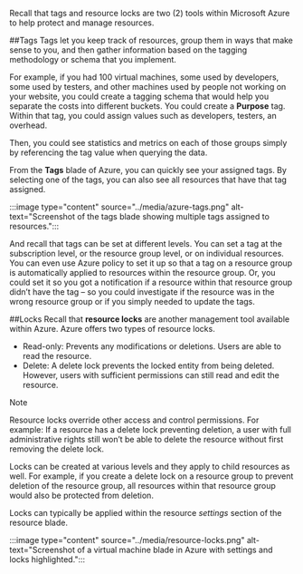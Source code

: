 Recall that tags and resource locks are two (2) tools within Microsoft Azure to help protect and manage resources.

##Tags
Tags let you keep track of resources, group them in ways that make sense to you, and then gather information based on the tagging methodology or schema that you implement.

For example, if you had 100 virtual machines, some used by developers, some used by testers, and other machines used by people not working on your website, you could create a tagging schema that would help you separate the costs into different buckets. You could create a **Purpose** tag. Within that tag, you could assign values such as developers, testers, an overhead.

Then, you could see statistics and metrics on each of those groups simply by referencing the tag value when querying the data.

From the **Tags** blade of Azure, you can quickly see your assigned tags. By selecting one of the tags, you can also see all resources that have that tag assigned.

:::image type="content" source="../media/azure-tags.png" alt-text="Screenshot of the tags blade showing multiple tags assigned to resources.":::

And recall that tags can be set at different levels. You can set a tag at the subscription level, or the resource group level, or on individual resources. You can even use Azure policy to set it up so that a tag on a resource group is automatically applied to resources within the resource group. Or, you could set it so you got a notification if a resource within that resource group didn’t have the tag – so you could investigate if the resource was in the wrong resource group or if you simply needed to update the tags.

##Locks
Recall that **resource locks** are another management tool available within Azure. Azure offers two types of resource locks.
* Read-only: Prevents any modifications or deletions. Users are able to read the resource.
* Delete: A delete lock prevents the locked entity from being deleted. However, users with sufficient permissions can still read and edit the resource.

>[!NOTE]
>Resource locks override other access and control permissions. For example: If a resource has a delete lock preventing deletion, a user with full administrative rights still won’t be able to delete the resource without first removing the delete lock.

Locks can be created at various levels and they apply to child resources as well. For example, if you create a delete lock on a resource group to prevent deletion of the resource group, all resources within that resource group would also be protected from deletion.

Locks can typically be applied within the resource *settings* section of the resource blade.

:::image type="content" source="../media/resource-locks.png" alt-text="Screenshot of a virtual machine blade in Azure with settings and locks highlighted.":::